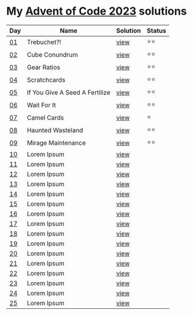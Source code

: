 # My [Advent of Code 2023](https://adventofcode.com/2023) solutions

| Day                                        | Name                           | Solution            | Status |
|--------------------------------------------|--------------------------------|---------------------|--------|
| [01](https://adventofcode.com/2023/day/1)  | Trebuchet?!                    | [view](/2023/01.rb) | ⭐⭐     |
| [02](https://adventofcode.com/2023/day/2)  | Cube Conundrum                 | [view](/2023/02.rb) | ⭐⭐     |                                                                                 
| [03](https://adventofcode.com/2023/day/3)  | Gear Ratios                    | [view](/2023/03.rb) | ⭐⭐     |                                                                                 
| [04](https://adventofcode.com/2023/day/4)  | Scratchcards                   | [view](/2023/04.rb) | ⭐⭐     |                                                                                 
| [05](https://adventofcode.com/2023/day/5)  | If You Give A Seed A Fertilize | [view](/2023/05.rb) | ⭐⭐     |                                                                                 
| [06](https://adventofcode.com/2023/day/6)  | Wait For It                    | [view](/2023/06.rb) | ⭐⭐     |                                                                                 
| [07](https://adventofcode.com/2023/day/7)  | Camel Cards                    | [view](/2023/07.rb) | ⭐      |                                                                                 
| [08](https://adventofcode.com/2023/day/8)  | Haunted Wasteland              | [view](/2023/08.rb) | ⭐⭐     |                                                                                 
| [09](https://adventofcode.com/2023/day/9)  | Mirage Maintenance             | [view](/2023/09.rb) | ⭐⭐     |                                                                                 
| [10](https://adventofcode.com/2023/day/10) | Lorem Ipsum                    | [view](/2023/10.rb) |        |                                                                                
| [11](https://adventofcode.com/2023/day/11) | Lorem Ipsum                    | [view](/2023/11.rb) |        |                                                                                
| [12](https://adventofcode.com/2023/day/12) | Lorem Ipsum                    | [view](/2023/12.rb) |        |                                                                                
| [13](https://adventofcode.com/2023/day/13) | Lorem Ipsum                    | [view](/2023/13.rb) |        |                                                                                
| [14](https://adventofcode.com/2023/day/14) | Lorem Ipsum                    | [view](/2023/14.rb) |        |                                                                                
| [15](https://adventofcode.com/2023/day/15) | Lorem Ipsum                    | [view](/2023/15.rb) |        |
| [16](https://adventofcode.com/2023/day/16) | Lorem Ipsum                    | [view](/2023/16.rb) |        |
| [17](https://adventofcode.com/2023/day/17) | Lorem Ipsum                    | [view](/2023/17.rb) |        |
| [18](https://adventofcode.com/2023/day/18) | Lorem Ipsum                    | [view](/2023/18.rb) |        |
| [19](https://adventofcode.com/2023/day/19) | Lorem Ipsum                    | [view](/2023/19.rb) |        |
| [20](https://adventofcode.com/2023/day/20) | Lorem Ipsum                    | [view](/2023/20.rb) |        |
| [21](https://adventofcode.com/2023/day/21) | Lorem Ipsum                    | [view](/2023/21.rb) |        |
| [22](https://adventofcode.com/2023/day/22) | Lorem Ipsum                    | [view](/2023/22.rb) |        |
| [23](https://adventofcode.com/2023/day/23) | Lorem Ipsum                    | [view](/2023/23.rb) |        |
| [24](https://adventofcode.com/2023/day/24) | Lorem Ipsum                    | [view](/2023/24.rb) |        |
| [25](https://adventofcode.com/2023/day/25) | Lorem Ipsum                    | [view](/2023/25.rb) |        |